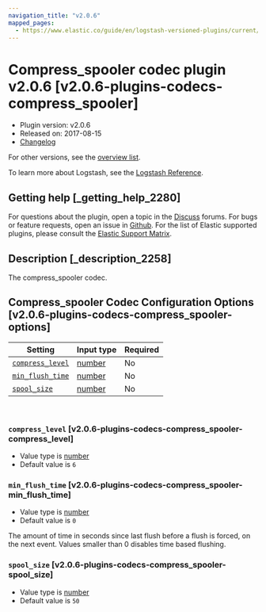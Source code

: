 ```yaml
---
navigation_title: "v2.0.6"
mapped_pages:
  - https://www.elastic.co/guide/en/logstash-versioned-plugins/current/v2.0.6-plugins-codecs-compress_spooler.html
---
```


# Compress_spooler codec plugin v2.0.6 [v2.0.6-plugins-codecs-compress_spooler]


* Plugin version: v2.0.6
* Released on: 2017-08-15
* [Changelog](https://github.com/logstash-plugins/logstash-codec-compress_spooler/blob/v2.0.6/CHANGELOG.md)

For other versions, see the [overview list](codec-compress_spooler-index.md).

To learn more about Logstash, see the [Logstash Reference](logstash://reference/index.md).

## Getting help [_getting_help_2280]

For questions about the plugin, open a topic in the [Discuss](http://discuss.elastic.co) forums. For bugs or feature requests, open an issue in [Github](https://github.com/logstash-plugins/logstash-codec-compress_spooler). For the list of Elastic supported plugins, please consult the [Elastic Support Matrix](https://www.elastic.co/support/matrix#matrix_logstash_plugins).


## Description [_description_2258]

The compress_spooler codec.


## Compress_spooler Codec Configuration Options [v2.0.6-plugins-codecs-compress_spooler-options]

| Setting | Input type | Required |
| --- | --- | --- |
| [`compress_level`](v2-0-6-plugins-codecs-compress_spooler.md#v2.0.6-plugins-codecs-compress_spooler-compress_level) | [number](logstash://reference/configuration-file-structure.md#number) | No |
| [`min_flush_time`](v2-0-6-plugins-codecs-compress_spooler.md#v2.0.6-plugins-codecs-compress_spooler-min_flush_time) | [number](logstash://reference/configuration-file-structure.md#number) | No |
| [`spool_size`](v2-0-6-plugins-codecs-compress_spooler.md#v2.0.6-plugins-codecs-compress_spooler-spool_size) | [number](logstash://reference/configuration-file-structure.md#number) | No |

 

### `compress_level` [v2.0.6-plugins-codecs-compress_spooler-compress_level]

* Value type is [number](logstash://reference/configuration-file-structure.md#number)
* Default value is `6`


### `min_flush_time` [v2.0.6-plugins-codecs-compress_spooler-min_flush_time]

* Value type is [number](logstash://reference/configuration-file-structure.md#number)
* Default value is `0`

The amount of time in seconds since last flush before a flush is forced, on the next event. Values smaller than 0 disables time based flushing.


### `spool_size` [v2.0.6-plugins-codecs-compress_spooler-spool_size]

* Value type is [number](logstash://reference/configuration-file-structure.md#number)
* Default value is `50`



